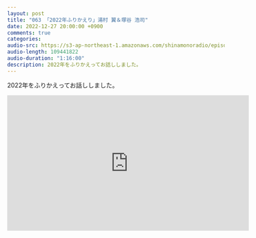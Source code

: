 ```yaml
---
layout: post
title: "063 「2022年ふりかえり」湯村 翼＆塚谷 浩司"
date: 2022-12-27 20:00:00 +0900
comments: true
categories:
audio-src: https://s3-ap-northeast-1.amazonaws.com/shinamonoradio/episodes/063.mp3
audio-length: 109441822
audio-duration: "1:16:00"
description: 2022年をふりかえってお話ししました。
---
```

2022年をふりかえってお話ししました。

<iframe width="560" height="315" src="https://www.youtube.com/embed/LIPxtnUCuJU" frameborder="0" allowfullscreen></iframe>
